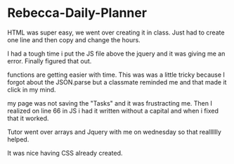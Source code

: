 # Rebecca-Daily-Planner


HTML was super easy, we went over creating it in class. Just had to create one line and then copy and change the hours. 

I had a tough time i put the JS file above the jquery and it was giving me an error. Finally figured that out.

functions are getting easier with time. This was was a little tricky because I forgot about the JSON.parse but a classmate reminded me and that made it click in my mind. 

my page was not saving the "Tasks" and it was frustracting me. Then I realized on line 66 in JS i had it written without a capital and when i fixed that it worked. 

Tutor went over arrays and Jquery with me on wednesday so that realllllly helped. 

It was nice having CSS already created. 